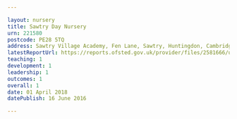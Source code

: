 ```yaml
---

layout: nursery
title: Sawtry Day Nursery
urn: 221580
postcode: PE28 5TQ
address: Sawtry Village Academy, Fen Lane, Sawtry, Huntingdon, Cambridgeshire, PE28 5TQ
latestReportUrl: https://reports.ofsted.gov.uk/provider/files/2581666/urn/221580.pdf
teaching: 1
development: 1
leadership: 1
outcomes: 1
overall: 1
date: 01 April 2018 
datePublish: 16 June 2016

---
```

